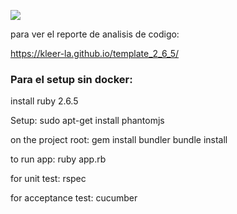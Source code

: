 ![](https://github.com/kleer-la/template_2_6_5/workflows/Ruby/badge.svg)

para ver el reporte de analisis de codigo:

https://kleer-la.github.io/template_2_6_5/


### Para el setup sin docker:

install ruby 2.6.5

Setup:
	sudo apt-get install phantomjs

on the project root:
	gem install bundler
	bundle install

to run app:
	ruby app.rb

for unit test:
	rspec

for acceptance test:
	cucumber